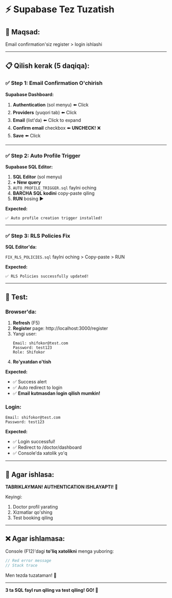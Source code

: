 # ⚡ Supabase Tez Tuzatish

## 🎯 Maqsad:
Email confirmation'siz register > login ishlashi

---

## 📋 Qilish kerak (5 daqiqa):

### ✅ Step 1: Email Confirmation O'chirish

**Supabase Dashboard:**

1. **Authentication** (sol menyu) ⬅️ Click
2. **Providers** (yuqori tab) ⬅️ Click  
3. **Email** (list'da) ⬅️ Click to expand
4. **Confirm email** checkbox ⬅️ **UNCHECK!** ❌
5. **Save** ⬅️ Click

---

### ✅ Step 2: Auto Profile Trigger

**Supabase SQL Editor:**

1. **SQL Editor** (sol menyu)
2. **+ New query**
3. `AUTO_PROFILE_TRIGGER.sql` faylni oching
4. **BARCHA SQL kodini** copy-paste qiling
5. **RUN** bosing ▶️

**Expected:**
```
✅ Auto profile creation trigger installed!
```

---

### ✅ Step 3: RLS Policies Fix

**SQL Editor'da:**

`FIX_RLS_POLICIES.sql` faylni oching > Copy-paste > RUN

**Expected:**
```
✅ RLS Policies successfully updated!
```

---

## 🧪 Test:

### Browser'da:

1. **Refresh** (F5)
2. **Register** page: http://localhost:3000/register
3. Yangi user:
   ```
   Email: shifokor@test.com
   Password: test123
   Role: Shifokor
   ```
4. **Ro'yxatdan o'tish**

**Expected:**
- ✅ Success alert
- ✅ Auto redirect to login
- ✅ **Email kutmasdan login qilish mumkin!**

### Login:

```
Email: shifokor@test.com
Password: test123
```

**Expected:**
- ✅ Login successful!
- ✅ Redirect to /doctor/dashboard
- ✅ Console'da xatolik yo'q

---

## 🎊 Agar ishlasa:

**TABRIKLAYMAN! AUTHENTICATION ISHLAYAPTI!** 🎉

Keyingi:
1. Doctor profil yarating
2. Xizmatlar qo'shing
3. Test booking qiling

---

## ❌ Agar ishlamasa:

Console (F12)'dagi **to'liq xatolikni** menga yuboring:

```javascript
// Red error message
// Stack trace
```

Men tezda tuzataman! 💪

---

**3 ta SQL fayl run qiling va test qiling! GO! 🚀**

